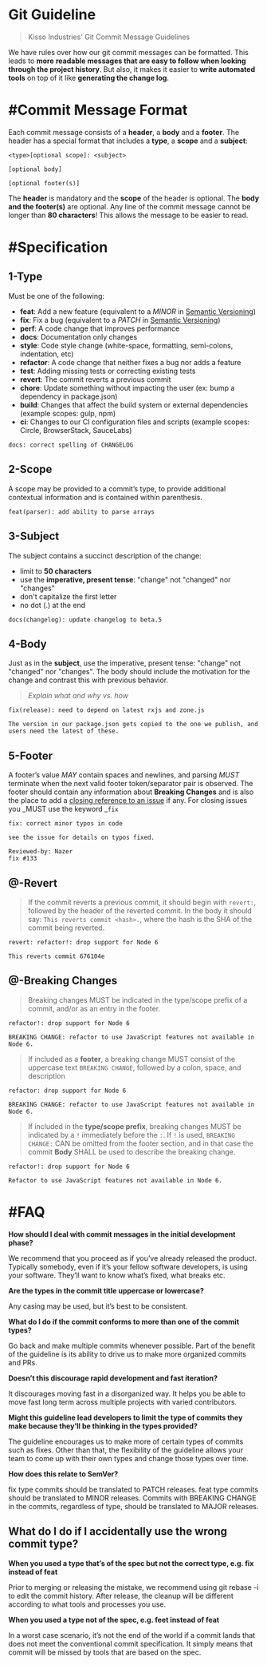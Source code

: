 # Git Guideline

> Kisso Industries' Git Commit Message Guidelines

We have rules over how our git commit messages can be formatted. This leads to **more**
**readable messages **that are easy to follow when looking through the** project history**.  But also,
it makes it easier to **write automated tools** on top of it like **generating the change log**.
# #Commit Message Format

Each commit message consists of a **header**, a **body** and a **footer**.  The header has a special
format that includes a **type**, a **scope** and a **subject**:

```none
<type>[optional scope]: <subject>

[optional body]

[optional footer(s)]

```

The **header** is mandatory and the **scope** of the header is optional.
The **body **and the** footer(s)** are optional.
Any line of the commit message cannot be longer than **80 characters**! This allows the message to be easier to read.
# #Specification


## 1-Type

Must be one of the following:
* **feat**: Add a new feature (equivalent to a _MINOR_ in [Semantic Versioning](https://semver.org/))
* **fix**: Fix a bug (equivalent to a _PATCH_ in [Semantic Versioning](https://semver.org/))
* **perf**: A code change that improves performance
* **docs**: Documentation only changes
* **style**:  Code style change (white-space, formatting, semi-colons, indentation, etc)
* **refactor**: A code change that neither fixes a bug nor adds a feature
* **test**: Adding missing tests or correcting existing tests
* **revert**: The commit reverts a previous commit
* **chore**: Update something without impacting the user (ex: bump a dependency in package.json)
* **build**: Changes that affect the build system or external dependencies (example scopes: gulp, npm)
* **ci**: Changes to our CI configuration files and scripts (example scopes: Circle, BrowserStack, SauceLabs)


```
docs: correct spelling of CHANGELOG

```


## 2-Scope

A scope may be provided to a commit’s type, to provide additional contextual information and is contained within parenthesis.

```
feat(parser): add ability to parse arrays

```


## 3-Subject

The subject contains a succinct description of the change:
* limit to **50 characters**
* use the **imperative, present tense**: "change" not "changed" nor "changes"
* don't capitalize the first letter
* no dot (.) at the end


```
docs(changelog): update changelog to beta.5

```


## 4-Body

Just as in the **subject**, use the imperative, present tense: "change" not "changed" nor "changes".
The body should include the motivation for the change and contrast this with previous behavior.
> _Explain what and why vs. how_

```
fix(release): need to depend on latest rxjs and zone.js

The version in our package.json gets copied to the one we publish, and users need the latest of these.

```


## 5-Footer

A footer’s value _MAY_ contain spaces and newlines, and parsing _MUST_ terminate when the next valid footer token/separator pair is observed.
The footer should contain any information about **Breaking Changes** and is also the place to add a [closing reference to an issue](https://help.github.com/articles/closing-issues-via-commit-messages/) if any. For closing issues you _MUST use the keyword _`fix`

```
fix: correct minor typos in code

see the issue for details on typos fixed.

Reviewed-by: Nazer
fix #133

```


## @-Revert

> If the commit reverts a previous commit, it should begin with `revert:`, followed by the header of the reverted commit. In the body it should say: `This reverts commit <hash>.`, where the hash is the SHA of the commit being reverted.

```
revert: refactor!: drop support for Node 6

This reverts commit 676104e

```


## @-Breaking Changes

> Breaking changes MUST be indicated in the type/scope prefix of a commit, and/or as an entry in the footer.

```
refactor!: drop support for Node 6

BREAKING CHANGE: refactor to use JavaScript features not available in Node 6.

```

> If included as a **footer**, a breaking change MUST consist of the uppercase text `BREAKING CHANGE`, followed by a colon, space, and description

```
refactor: drop support for Node 6

BREAKING CHANGE: refactor to use JavaScript features not available in Node 6.

```

> If included in the **type/scope prefix**, breaking changes MUST be indicated by a `!` immediately before the `:`. If `!` is used, `BREAKING CHANGE:` CAN be omitted from the footer section, and in that case the commit **Body** SHALL be used to describe the breaking change.

```
refactor!: drop support for Node 6

Refactor to use JavaScript features not available in Node 6.

```

# #FAQ

**How should I deal with commit messages in the initial development phase?**

We recommend that you proceed as if you’ve already released the product. Typically somebody, even if it’s your fellow software developers, is using your software. They’ll want to know what’s fixed, what breaks etc.


**Are the types in the commit title uppercase or lowercase?**

Any casing may be used, but it’s best to be consistent.


**What do I do if the commit conforms to more than one of the commit types?**

Go back and make multiple commits whenever possible. Part of the benefit of the guideline is its ability to drive us to make more organized commits and PRs.


**Doesn’t this discourage rapid development and fast iteration?**

It discourages moving fast in a disorganized way. It helps you be able to move fast long term across multiple projects with varied contributors.


**Might this guideline lead developers to limit the type of commits they make because they’ll be thinking in the types provided?**

The guideline encourages us to make more of certain types of commits such as fixes. Other than that, the flexibility of the guideline allows your team to come up with their own types and change those types over time.


**How does this relate to SemVer?**

fix type commits should be translated to PATCH releases. feat type commits should be translated to MINOR releases. Commits with BREAKING CHANGE in the commits, regardless of type, should be translated to MAJOR releases.


## What do I do if I accidentally use the wrong commit type?
**When you used a type that’s of the spec but not the correct type, e.g. fix instead of feat**

Prior to merging or releasing the mistake, we recommend using git rebase -i to edit the commit history. After release, the cleanup will be different according to what tools and processes you use.


**When you used a type not of the spec, e.g. feet instead of feat**

In a worst case scenario, it’s not the end of the world if a commit lands that does not meet the conventional commit specification. It simply means that commit will be missed by tools that are based on the spec.


